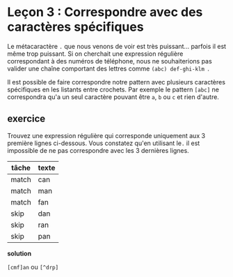 # Leçon 3 : Correspondre avec des caractères spécifiques

Le métacaractère `.` que nous venons de voir est très puissant... parfois il est même trop puissant. Si on cherchait une expression régulière correspondant à des numéros de téléphone, nous ne souhaiterions pas valider une chaîne comportant des lettres comme `(abc) def-ghi-klm `.

Il est possible de faire correspondre notre pattern avec plusieurs caractères spécifiques en les listants entre crochets. Par exemple le pattern `[abc]` ne correspondra qu'a un seul caractère pouvant être `a`, `b` ou `c` et rien d'autre.

## exercice

Trouvez une expression régulière qui corresponde uniquement aux 3 première lignes ci-dessous. Vous constatez qu'en utilisant le`.` il est impossible de ne pas correspondre avec les 3 dernières lignes.

| tâche | texte |
| ----- | ----- |
| match | can   |
| match | man   |
| match | fan   |
| skip  | dan   |
| skip  | ran   |
| skip  | pan   |

**solution**

`[cmf]an` ou `[^drp]`
